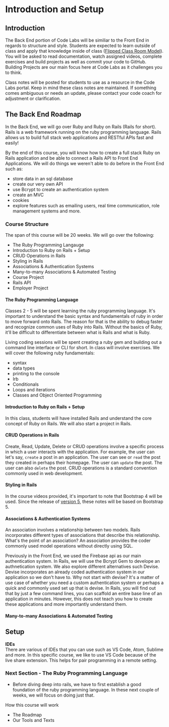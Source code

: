 # Introduction and Setup

## Introduction 
The Back End portion of Code Labs will be similiar to the Front End in regards to structure and style. Students are expected to learn outside of class and apply that knowledge inside of class ([Flipped Class Room Model](https://omerad.msu.edu/teaching/teaching-skills-strategies/27-teaching/162-what-why-and-how-to-implement-a-flipped-classroom-model)). You will be asked to read documentation, watch assigned videos, complete exercises and build projects as well as commit your code to GitHub. Building Projects are our main focus here at Code Labs as it challenges you to think.  

Class notes will be posted for students to use as a resource in the Code Labs portal. Keep in mind these class notes are maintained. If something comes ambiguous or needs an update, please contact your code coach for adjustment or clarification. 

## The Back End Roadmap

In the Back End, we will go over Ruby and Ruby on Rails (Rails for short). Rails is a web framework running on the ruby programming language. Rails allows us to build full stack web applications and RESTful APIs fast and easily!  

By the end of this course, you will know how to create a full stack Ruby on Rails application and be able to connect a Rails API to Front End Applications. We will do things we weren't able to do before in the Front End such as: 
- store data in an sql database 
- create our very own API 
- use Bcrypt to create an authentication system 
- create an MVC 
- cookies
- explore features such as emailing users, real time communication, role management systems and more. 

### Course Structure 
The span of this course will be 20 weeks. We will go over the following: 
- The Ruby Programming Langauge
- Introduction to Ruby on Rails + Setup
- CRUD Operations in Rails
- Styling in Rails
- Associations & Authentication Systems
- Many-to-many Associations & Automated Testing
- Course Project
- Rails API
- Employer Project 

#### The Ruby Programming Language
Classes 2 - 5 will be spent learning the ruby programming language. It's important to understand the basic syntax and fundamentals of ruby in order to move forward onto Rails. The reason for that is the ability to debug faster and recognize common uses of Ruby into Rails. Without the basics of Ruby, it'll be difficult to differentiate between what is Rails and what is Ruby. 

Living coding sessions will be spent creating a ruby gem and building out a command line interface or CLI for short. In class will involve exercises. We will cover the following ruby fundamentals:
- syntax 
- data types
- printing to the console
- Irb
- Conditionals
- Loops and iterations
- Classes and Object Oriented Programming 

#### Introduction to Ruby on Rails + Setup
In this class, students will have installed Rails and understand the core concept of Ruby on Rails. We will also start a project in Rails.

#### CRUD Operations in Rails 
Create, Read, Update, Delete or CRUD operations involve a specific process in which a user interacts with the application. For example, the user can let's say, `create` a post in an application. The user can see or `read` the post they created in perhaps their homepage. The user can `update` the post. The user can also `delete` the post. CRUD operations is a standard convention commonly used in web development. 

#### Styling in Rails
In the course videos provided, it's important to note that Bootstrap 4 will be used. Since the release of [version 5](https://en.wikipedia.org/wiki/Bootstrap_(front-end_framework)#:~:text=Bootstrap%205%20was%20officially%20released,in%20favor%20of%20vanilla%20JavaScript), these notes will be based on Bootstrap 5.

#### Associations & Authentication Systems
An association involves a relationship between two models. Rails incorporates different types of associations that describe this relationship. What's the point of an association? An association provides the coder commonly used model operations without directly using SQL. 

Previously in the Front End, we used the Firebase api as our main authentication system. In Rails, we will use the Bcrypt Gem to develope an authnetication system. We also explore different alternatives such Devise. Devise incorporates an already coded authentication system in our application so we don't have to. Why not start with devise? It's a matter of use case of whether you need a custom authentication system or perhaps a quick and commonly used set up that is devise. In Rails, you will find out that by just a few command lines, you can scaffold an entire base line of an application in minutes. However, this does not teach you how to create these applications and more importantly understand them. 

####  Many-to-many Associations & Automated Testing


## Setup

**IDEs**<br>
There are various of IDEs that you can use such as VS Code, Atom, Sublime and more. In this specific course, we like to use VS Code because of the live share extension. This helps for pair programming in a remote setting.


### Next Section - The Ruby Programming Language
- Before diving deep into rails, we have to first establish a good foundation of the ruby programming language. In these next couple of weeks, we will focus on doing just that.


How this course will work
  - The Roadmap 
  - Our Tools and Texts

